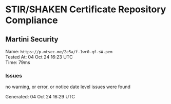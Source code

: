 # STIR/SHAKEN Certificate Repository Compliance

## Martini Security

Name: `https://p.mtsec.me/2e5a/f-1wr0-qf-sW.pem`\
Tested At: 04 Oct 24 16:23 UTC\
Time: 79ms

### Issues

no warning, or error, or notice date level issues were found

Generated: 04 Oct 24 16:29 UTC